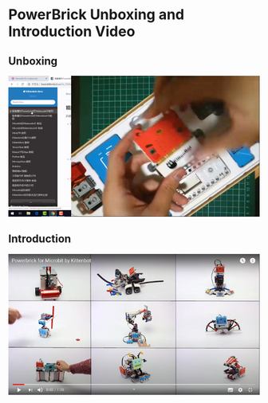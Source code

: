 # PowerBrick Unboxing and Introduction Video

## Unboxing

[![](./images/unbox.png)](https://www.youtube.com/watch?v=jl-mkDHETU0)

## Introduction

[![](./images/trailer.png)](https://www.youtube.com/watch?v=zwVS4kmnVBw&feature=youtu.be)